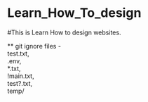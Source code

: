 # Learn_How_To_design

#This is Learn How to design websites.

** git ignore files -  <br>
test.txt, <br>
.env, <br>
*.txt, <br>
!main.txt, <br>
test?.txt, <br>
temp/
